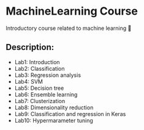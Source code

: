 # MachineLearning Course
Introductory course related to machine learning 🦾
## Description:
- Lab1: Introduction
- Lab2: Classification
- Lab3: Regression analysis
- Lab4: SVM
- Lab5: Decision tree
- Lab6: Ensemble learning
- Lab7: Clusterization
- Lab8: Dimensionality reduction
- Lab9: Classification and regression in Keras
- Lab10: Hypermarameter tuning

